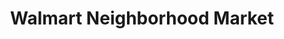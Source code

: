 ---
title: "Walmart Neighborhood Market"
url: /cayce/walmart-neighborhood-market/
shop: supermarket
---